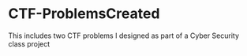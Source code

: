 # CTF-ProblemsCreated

This includes two CTF problems I designed as part of a Cyber Security class project
